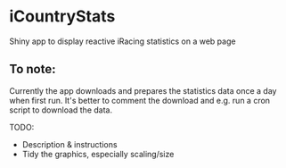 # iCountryStats
Shiny app to display reactive iRacing statistics on a web page

## To note:
Currently the app downloads and prepares the statistics data once a day when first run. It's better to comment the download and e.g. run a cron script to download the data.

TODO:
- Description & instructions
- Tidy the graphics, especially scaling/size
